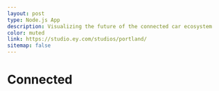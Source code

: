 ```yaml
---
layout: post
type: Node.js App
description: Visualizing the future of the connected car ecosystem
color: muted
link: https://studio.ey.com/studios/portland/
sitemap: false
---
```


# Connected

